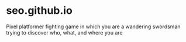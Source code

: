 # seo.github.io
Pixel platformer fighting game in which you are a wandering swordsman trying to discover who, what, and where you are
